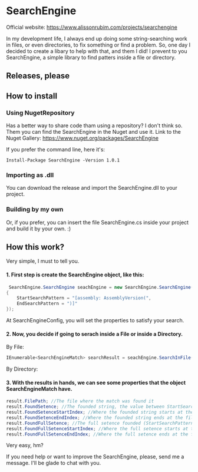 # SearchEngine

Official website: https://www.alissonrubim.com/projects/searchengine

In my development life, I always end up doing some string-searching work in files, or even directories, to fix something or find a problem.
So, one day I decided to create a libary to help with that, and them I did! I prevent to you SearchEngine, a simple library to find patters inside a file or directory.

## Releases, please


## How to install

### Using NugetRepository
Has a better way to share code tham using a repository? I don't think so. Them you can find the SearchEngine in the Nuget and use it.
Link to the Nuget Gallery:
https://www.nuget.org/packages/SearchEngine

If you prefer the command line, here it's:
```powersheel
Install-Package SearchEngine -Version 1.0.1
```

### Importing as .dll
You can download the release and import the SearchEngine.dll to your project. 

### Building by my own
Or, if you prefer, you can insert the file SearchEngine.cs inside your project and build it by your own. :)

## How this work?
Very simple, I must to tell you. 

#### 1. First step is create the SearchEngine object, like this:
```C#
 SearchEngine.SearchEngine seachEngine = new SearchEngine.SearchEngine(new SearchEngineConfig()
{
    StartSearchPattern = "[assembly: AssemblyVersion(",
    EndSearchPattern = ")]"
});
```
At SearchEngineConfig, you will set the properties to satisfy your search.

#### 2. Now, you decide if going to serach inside a File or inside a Directory.
By File:
```C#
IEnumerable<SearchEngineMatch> searchResult = seachEngine.SearchInFile("AssemblyInfo.cs");
```
By Directory:

#### 3. With the results in hands, we can see some properties that the object SearchEngineMatch have.
```C#
result.FilePath; //The file where the match was found it
result.FoundSetence; //The founded string, the value between StartSearchPattern and EndSearchPattern
result.FoundSetenceStartIndex; //Where the founded string starts at the file
result.FoundSetenceEndIndex; //Where the founded string ends at the file
result.FoundFullSetence; //The full setence founded (StartSearchPattern + FoundSetence + EndSearchPattern)
result.FoundFullSetenceStartIndex; //Where the full setence starts at the file
result.FoundFullSetenceEndIndex; //Where the full setence ends at the file
```

Very easy, hm?

If you need help or want to improve the SearchEngine, please, send me a message. I'll be glade to chat with you.
